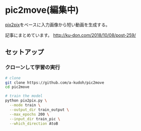 # pic2move(編集中)
[pix2pix](https://phillipi.github.io/pix2pix/)をベースに入力画像から短い動画を生成する。

記事にまとめています。
http://ku-don.com/2018/10/08/post-259/

## セットアップ

### クローンして学習の実行

```sh
# clone
git clone https://github.com/a-kudoh/pic2move
cd pic2move

# train the model 
python pix2pix.py \
  --mode train \
  --output_dir train_output \
  --max_epochs 200 \
  --input_dir train_pic \
  --which_direction AtoB
```

